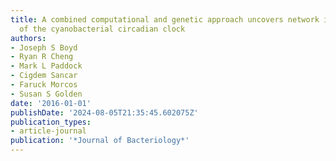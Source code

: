 ```yaml
---
title: A combined computational and genetic approach uncovers network interactions
  of the cyanobacterial circadian clock
authors:
- Joseph S Boyd
- Ryan R Cheng
- Mark L Paddock
- Cigdem Sancar
- Faruck Morcos
- Susan S Golden
date: '2016-01-01'
publishDate: '2024-08-05T21:35:45.602075Z'
publication_types:
- article-journal
publication: '*Journal of Bacteriology*'
---
```

